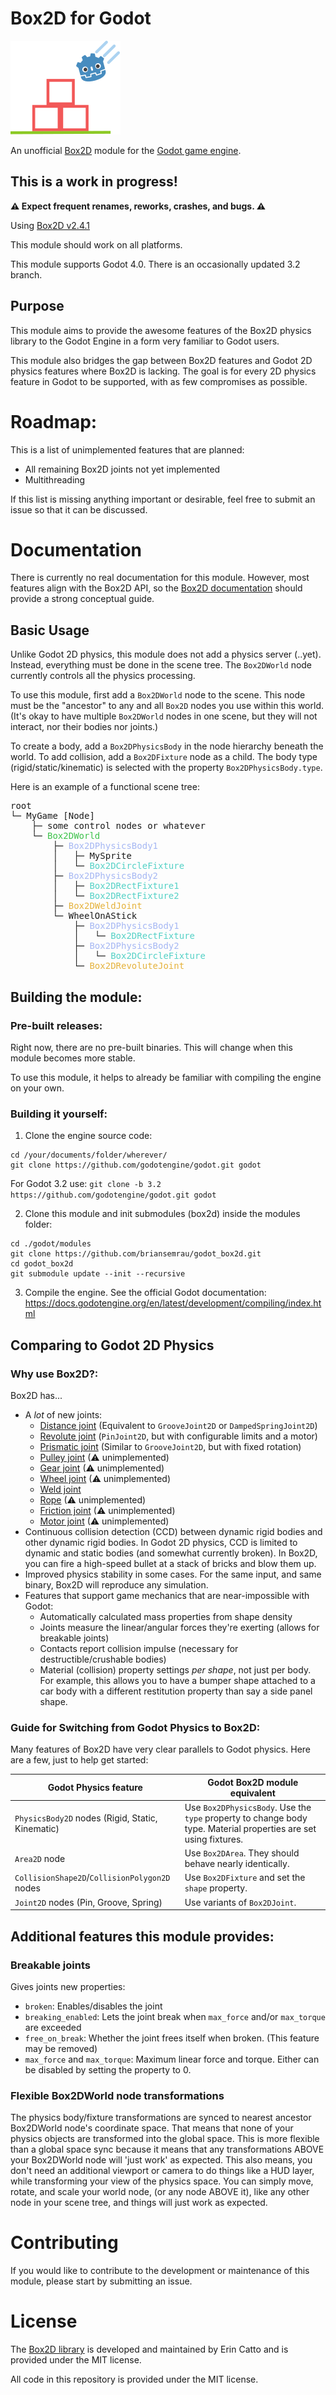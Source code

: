 # Box2D for Godot

![Godot_Box2D Logo](logo.svg)
<!-- The original Godot logo is licensed as CC-BY-4.0. See the original here: https://github.com/godotengine/godot/blob/master/icon.svg -->
<!-- The original Box2D logo is used under the MIT license. See the original here: https://box2d.org/images/logo.svg -->

An unofficial [Box2D](https://box2d.org/) module for the [Godot game engine](https://github.com/godotengine/godot/).

## **This is a work in progress!**
**⚠ Expect frequent renames, reworks, crashes, and bugs. ⚠**

Using [Box2D v2.4.1](https://github.com/erincatto/box2d)

This module should work on all platforms.

This module supports Godot 4.0.
There is an occasionally updated 3.2 branch.

## Purpose

This module aims to provide the awesome features of the Box2D physics library to the Godot Engine in a form very familiar to Godot users.

This module also bridges the gap between Box2D features and Godot 2D physics features where Box2D is lacking. The goal is for every 2D physics feature in Godot to be supported, with as few compromises as possible.

# Roadmap:

This is a list of unimplemented features that are planned:

- All remaining Box2D joints not yet implemented
- Multithreading

If this list is missing anything important or desirable, feel free to submit an issue so that it can be discussed.

# Documentation

There is currently no real documentation for this module. However, most features align with the Box2D API, so the [Box2D documentation](https://box2d.org/documentation/) should provide a strong conceptual guide.

## Basic Usage

Unlike Godot 2D physics, this module does not add a physics server (..yet). Instead, everything must be done in the scene tree. The `Box2DWorld` node currently controls all the physics processing.

To use this module, first add a `Box2DWorld` node to the scene. This node must be the "ancestor" to any and all `Box2D` nodes you use within this world. (It's okay to have multiple `Box2DWorld` nodes in one scene, but they will not interact, nor their bodies nor joints.)

To create a body, add a `Box2DPhysicsBody` in the node hierarchy beneath the world. To add collision, add a `Box2DFixture` node as a child. The body type (rigid/static/kinematic) is selected with the property `Box2DPhysicsBody.type`.

Here is an example of a functional scene tree:

<pre>
root
└─ MyGame [Node]
    ├─ some control nodes or whatever
    └─ <span style="color:#3cc24a">Box2DWorld</span>
        ├─ <span style="color:#a5b7f3">Box2DPhysicsBody1</span>
        │   ├─ MySprite
        │   └─ <span style="color:#54d1c6">Box2DCircleFixture</span>
        ├─ <span style="color:#a5b7f3">Box2DPhysicsBody2</span>
        │   ├─ <span style="color:#54d1c6">Box2DRectFixture1</span>
        │   └─ <span style="color:#54d1c6">Box2DRectFixture2</span>
        ├─ <span style="color:#e5b23b">Box2DWeldJoint</span>
        └─ WheelOnAStick
            ├─ <span style="color:#a5b7f3">Box2DPhysicsBody1</span>
            │   └─ <span style="color:#54d1c6">Box2DRectFixture</span>
            ├─ <span style="color:#a5b7f3">Box2DPhysicsBody2</span>
            │   └─ <span style="color:#54d1c6">Box2DCircleFixture</span>
            └─ <span style="color:#e5b23b">Box2DRevoluteJoint</span>
</pre>

## Building the module:

### Pre-built releases:

Right now, there are no pre-built binaries. This will change when this module becomes more stable.

To use this module, it helps to already be familiar with compiling the engine on your own.

### Building it yourself:

1. Clone the engine source code:

```
cd /your/documents/folder/wherever/
git clone https://github.com/godotengine/godot.git godot
```

For Godot 3.2 use: `git clone -b 3.2 https://github.com/godotengine/godot.git godot`

2. Clone this module and init submodules (box2d) inside the modules folder:
```
cd ./godot/modules
git clone https://github.com/briansemrau/godot_box2d.git
cd godot_box2d
git submodule update --init --recursive
```

3. Compile the engine.
See the official Godot documentation:
https://docs.godotengine.org/en/latest/development/compiling/index.html

## Comparing to Godot 2D Physics

### Why use Box2D?:
Box2D has...
-  A _lot_ of new joints:
    - [Distance joint](https://box2d.org/documentation/md__d_1__git_hub_box2d_docs_dynamics.html#autotoc_md85) (Equivalent to `GrooveJoint2D` or `DampedSpringJoint2D`)
    - [Revolute joint](https://box2d.org/documentation/md__d_1__git_hub_box2d_docs_dynamics.html#autotoc_md86) (`PinJoint2D`, but with configurable limits and a motor)
    - [Prismatic joint](https://box2d.org/documentation/md__d_1__git_hub_box2d_docs_dynamics.html#autotoc_md87) (Similar to `GrooveJoint2D`, but with fixed rotation)
    - [Pulley joint](https://box2d.org/documentation/md__d_1__git_hub_box2d_docs_dynamics.html#autotoc_md88) (⚠ unimplemented)
    - [Gear joint](https://box2d.org/documentation/md__d_1__git_hub_box2d_docs_dynamics.html#autotoc_md89) (⚠ unimplemented)
    - [Wheel joint](https://box2d.org/documentation/md__d_1__git_hub_box2d_docs_dynamics.html#autotoc_md91) (⚠ unimplemented)
    - [Weld joint](https://box2d.org/documentation/md__d_1__git_hub_box2d_docs_dynamics.html#autotoc_md92)
    - [Rope](https://box2d.org/documentation/md__d_1__git_hub_box2d_docs_dynamics.html#autotoc_md93) (⚠ unimplemented)
    - [Friction joint](https://box2d.org/documentation/md__d_1__git_hub_box2d_docs_dynamics.html#autotoc_md94) (⚠ unimplemented)
    - [Motor joint](https://box2d.org/documentation/md__d_1__git_hub_box2d_docs_dynamics.html#autotoc_md95) (⚠ unimplemented)
- Continuous collision detection (CCD) between dynamic rigid bodies and other dynamic rigid bodies.  In Godot 2D physics, CCD is limited to dynamic and static bodies (and somewhat currently broken). In Box2D, you can fire a high-speed bullet at a stack of bricks and blow them up.
- Improved physics stability in some cases. For the same input, and same binary, Box2D will reproduce any simulation.
- Features that support game mechanics that are near-impossible with Godot:
    - Automatically calculated mass properties from shape density
    - Joints measure the linear/angular forces they're exerting (allows for breakable joints)
    - Contacts report collision impulse (necessary for destructible/crushable bodies)
    - Material (collision) property settings *per shape*, not just per body.  For example, this allows you to have a bumper shape attached to a car body with a different restitution property than say a side panel shape.
    

### Guide for Switching from Godot Physics to Box2D:

Many features of Box2D have very clear parallels to Godot physics. Here are a few, just to help get started:

| Godot Physics feature | Godot Box2D module equivalent |
|-|-|
| `PhysicsBody2D` nodes (Rigid, Static, Kinematic) | Use `Box2DPhysicsBody`. Use the `type` property to change body type. Material properties are set using fixtures. |
| `Area2D` node | Use `Box2DArea`. They should behave nearly identically. |
| `CollisionShape2D`/`CollisionPolygon2D` nodes | Use `Box2DFixture` and set the `shape` property. |
| `Joint2D` nodes (Pin, Groove, Spring) | Use variants of `Box2DJoint`. |

## Additional features this module provides:

### Breakable joints
Gives joints new properties:
- `broken`: Enables/disables the joint
- `breaking_enabled`: Lets the joint break when `max_force` and/or `max_torque` are exceeded
- `free_on_break`: Whether the joint frees itself when broken. (This feature may be removed)
- `max_force` and `max_torque`: Maximum linear force and torque. Either can be disabled by setting the property to 0.

### Flexible Box2DWorld node transformations 
The physics body/fixture transformations are synced to nearest ancestor Box2DWorld node's coordinate space.  That means that none of your physics objects are transformed into the global space.  This is more flexible than a global space sync because it means that any transformations ABOVE your Box2DWorld node will 'just work' as expected.  This also means, you don't need an additional viewport or camera to do things like a HUD layer, while transforming your view of the physics space.  You can simply move, rotate, and scale your world node, (or any node ABOVE it), like any other node in your scene tree, and things will just work as expected.

# Contributing

If you would like to contribute to the development or maintenance of this module, please start by submitting an issue.

# License

The [Box2D library](https://github.com/erincatto/box2d) is developed and maintained by Erin Catto and is provided under the MIT license.

All code in this repository is provided under the MIT license.
